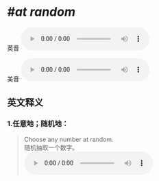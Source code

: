 # ***\#at random*** 
英音
<audio src="./media/at random1_AAC.aac" controls="controls"></audio>

美音
<audio src="./media/at random2_AAC.aac" controls="controls"></audio>



  

英文释义
---
### 1.**任意地；随机地：**  

 > Choose any number at random.   
 > 随机抽取一个数字。    
<audio src="./media/random-1.aac" controls="controls"></audio>


